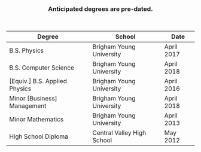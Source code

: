 <center>
<h3>
Anticipated degrees are pre-dated.
</h3>
</center>

<br>

| Degree | School | Date |
| - | - | - |
| B.S. Physics | Brigham Young University | April 2017 |
| B.S. Computer Science | Brigham Young University | April 2018 |
| [Equiv.] B.S. Applied Physics | Brigham Young University |    April 2016 |
| Minor [Business] Management | Brigham Young University | April 2018 |  
| Minor Mathematics | Brigham Young University | April 2013 |  
| High School Diploma | Central Valley High School | May 2012 |  
